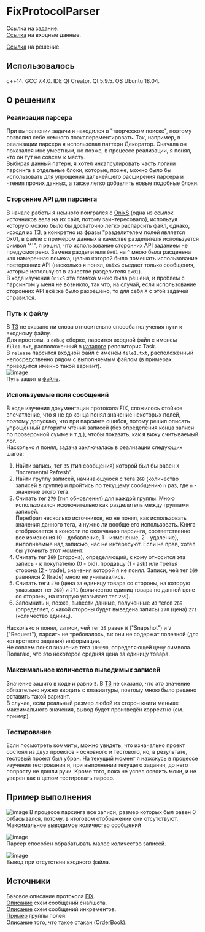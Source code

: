 # FixProtocolParser

[Ссылка](https://github.com/AndrewRuzavin/FixProtocolParser/blob/master/Task/test_task.txt "") на задание.  
[Ссылка](https://github.com/AndrewRuzavin/FixProtocolParser/blob/master/Task/file1.txt "") на входные данные.  

[Ссылка](https://drive.google.com/open?id=1ciq35A6YafTgssW7KL3akY6BFYN4Ga7c "") на решение.  

## Использовалось
c++14. GCC 7.4.0. IDE Qt Creator. Qt 5.9.5. OS Ubuntu 18.04.  

## О решениях
### Реализация парсера
При выполнении задачи я находился в "творческом поиске", поэтому позволил себе немного поэксперементировать. Так, например, в реализации парсера я использовал паттерн Декоратор. Сначала он показался мне уместным, но позже, в процессе реализации, я понял, что он тут не совсем к месту.  
Выбирая данный патерн, я хотел инкапсулировать часть логики парсинга в отдельные блоки, которые, позже, можно было бы использовать для упрощения дальнейшего расширения парсера и чтения прочих данных, а также легко добавлять новые подобные блоки.  

### Сторонние API для парсинга
В начале работы я немного поигрался с [OnixS](https://www.onixs.biz/ "") (одна из ссылок источников вела на их сайт, потому заинтересовало), используя которую можно было бы достаточно легко распарсить файл, однако, исходя из [ТЗ](https://github.com/AndrewRuzavin/FixProtocolParser/blob/master/Task/test_task.txt ""), а конкретно из фразы "разделителем полей является 0x01, в файле с примером данных в качестве разделителя используется символ '^'", я решил, что использование сторонних API заданием не предусмотрено. Замена разделителя `0x01` на `^` мною была расценена как намеренная помеха, целью которой было помешать использование посторонних API (насколько я понял, `OnixS` съедает только сообщения, которые используют в качестве разделителя `0x01`).  
В ходе изучения `OnixS` эта помеха мною была решена, и проблем с парсингом у меня не возникло, так что, на случай, если использование сторонних API всё же было разрешено, то для себя я с этой задачей справился.  

### Путь к файлу  
В [ТЗ](https://github.com/AndrewRuzavin/FixProtocolParser/blob/master/Task/test_task.txt "") не сказано ни слова относительно способа получения пути к входному файлу.  
Для простоты, в `debug` сборке, парсится входной файл с именем `file1.txt`, расположенный в [каталоге](https://github.com/AndrewRuzavin/FixProtocolParser/tree/master/Task "") репозитория Task.  
В `release` парсится входной файл с именем `file1.txt`, расположенный непосредственно рядом с выполняемым файлом (в примерах приводится именно такой вариант).  
![image](https://user-images.githubusercontent.com/32496224/70574103-59084980-1bb4-11ea-8b36-b09ae0375bdb.png)  
Путь зашит в [файле](https://github.com/AndrewRuzavin/FixProtocolParser/blob/master/config.pri "").  

### Используемые поля сообщений
В ходе изучения документации протокола FIX, сложилось стойкое впечатление, что я не до конца понял значение некоторых полей, поэтому допускаю, что при парсинге ошибся, потому решил описать упрощённый алгоритм чтения записей (без определения конца записи по проверочной сумме и т.д.), чтобы показать, как я вижу считываемый лог.  
Насколько я понял, задача заключалась в реализации следующих шагов:  
1) Найти запись, тег `35` (тип сообщения) которой был бы равен `X` "Incremental Refresh".  
2) Найти группу записей, начинающуюся с тега `268` (количество записей в группе) и пройтись по текущему сообщению `n` раз, где `n` - значение этого тега.  
3) Считать тег `279` (тип обновления) для каждой группы. Мною использовался исключительно как разделитель между группами записей.  
Перебрал несколько источников, но не понял, как использовать значения данного тега, и нужно ли вообще его использовать. Книга отображается в консоли по окончанию парсинга, соответственно все изменения (0 - добавление, 1 - изменение, 2 - удаление), выполняемые над записью, нас не интересуют. Если не прав, хотел бы уточнить этот момент.  
4) Считать тег `269` (сторона), определяющий, к кому относится эта запись - к покупателю (0 - bid), продавцу (1 - ask) или третья сторона (2 - trade), значения которой я не понял. Записи, чей тег `269` равнялся 2 (trade) мною не учитывались.
5) Считать теги `270` (цена за единицу товара со стороны, на которую указывает тег `269`) и `271` (количество единиц товара по данной цене со стороны, на которую указывает тег `269`).  
6) Запомнить и, позже, вывести данные, полученные из тегов `269` (определяет, с какой стороны будет выведена запись) `270` (цена) `271` (количество единиц).  

Насколько я понял, записи, чей тег `35` равен `W` ("Snapshot") и `V` ("Request"), парсить не требовалось, т.к они не содержат полезной (для конкретного задания) информации.  
Не совсем понял значение тега `100090`, определяющей цену символа. Полагаю, что это некоторое средняя цена за единицу товара.  

### Максимальное количество выводимых записей
Значение зашито в коде и равно `5`. В [ТЗ](https://github.com/AndrewRuzavin/FixProtocolParser/blob/master/Task/test_task.txt "") не сказано, что это значение обязательно нужно вводить с клавиатуры, поэтому мною было решено оставить такой вариант.  
В случае, если реальный размер любой из сторон книги меньше максимального значения, вывод будет произведён корректно (см. пример).  

### Тестирование
Если посмотреть коммиты, можно увидеть, что изначально проект состоял из двух проектов - основного и тестового, но, в результате, тестовый проект был убран. На текущий момент я нахожусь в процессе изучения тестрования и, при выполнении текущего задания, до него попросту не дошли руки. Кроме того, пока не успел освоить моки, и не уверен как в целом тестировать парсер.  

## Пример выполнения
![image](https://user-images.githubusercontent.com/32496224/70572927-d8484e00-1bb1-11ea-9ce3-432be1d01e39.png)
В процессе парсинга все записи, размер которых был равен 0 отбасывался, потому, в итоговом отображении они отсутствуют.
Максимальное выводимое количество сообщений  

![image](https://user-images.githubusercontent.com/32496224/70573199-7f2cea00-1bb2-11ea-8728-a8d87c29124f.png)  
Парсер способен обрабатывать малое количество записей.  

![image](https://user-images.githubusercontent.com/32496224/70572985-0037b180-1bb2-11ea-993e-c5d2eeb7dfe8.png)  
Вывод при отсутствии входного файла.  

## Источники
Базовое описание протокола [FIX](https://en.wikipedia.org/wiki/Financial_Information_eXchange "").  
[Описание](https://docs.deribit.com/v2/#market-data-snapshot-full-refresh-w "") схем сообщений снапшота.  
[Описание](https://docs.deribit.com/v2/#market-data-incremental-refresh-x "") схем сообщений инкрементов.  
[Пример](https://ref.onixs.biz/cpp-fix-engine-guide/group__fix-protocol-repeating-group.html "") группы полей.  
[Описание](https://fxssi.com/stock-exchange-order-book-exist-forex-market "") того, что такое стакан (OrderBook).  

